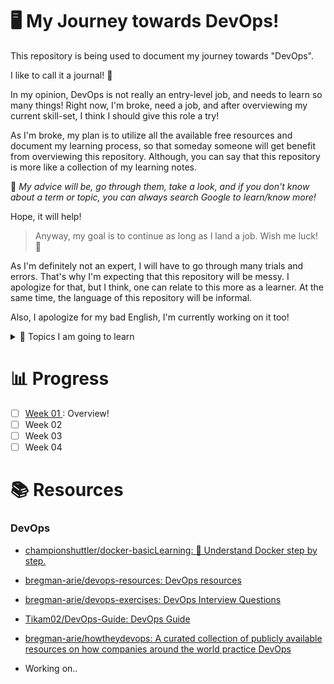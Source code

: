 # 🖥 My Journey towards DevOps!

This repository is being used to document my journey towards "DevOps". 

I like to call it a journal! 📒

In my opinion, DevOps is not really an entry-level job, and needs to learn so many things! Right now, I'm broke, need a job, and after overviewing my current skill-set, I think I should give this role a try! 

As I'm broke, my plan is to utilize all the available free resources and document my learning process, so that someday someone will get benefit from overviewing this repository. Although, you can say that this repository is more like a collection of my learning notes.

📌 *My advice will be, go through them, take a look, and if you don't know about a term or topic, you can always search Google to learn/know more!*

Hope, it will help!



> Anyway, my goal is to continue as long as I land a job. Wish me luck! 👊



As I'm definitely not an expert, I will have to go through many trials and errors. That's why I'm expecting that this repository will be messy. I apologize for that, but I think, one can relate to this more as a learner. At the same time, the language of this repository will be informal.

Also, I apologize for my bad English, I'm currently working on it too!



<details> 

    <summary>  📝 Topics I am going to learn </summary>

- Command Line of Linux

- Git & GitHub

- Bash (*For scripting*)

- Python (*Scripting & some programming*)

- SQL

- DevOps Culture

- Some intermediate Networking

- Cloud technologies: maybe with AWS or DigitalOcean

- Container technology

- Observability technology
  
  </details>

# 📊 Progress

- [ ] [Week 01 ](https://github.com/Dhar01/DevOps-Journey/tree/main/Week-01): Overview!
- [ ] Week 02
- [ ] Week 03
- [ ] Week 04

# 📚 Resources

### DevOps

- [championshuttler/docker-basicLearning: 🐬 Understand Docker step by step.](https://github.com/championshuttler/docker-basicLearning)

- [bregman-arie/devops-resources: DevOps resources](https://github.com/bregman-arie/devops-resources)

- [bregman-arie/devops-exercises: DevOps Interview Questions](https://github.com/bregman-arie/devops-exercises)

- [Tikam02/DevOps-Guide: DevOps Guide](https://github.com/Tikam02/DevOps-Guide)

- [bregman-arie/howtheydevops: A curated collection of publicly available resources on how companies around the world practice DevOps](https://github.com/bregman-arie/howtheydevops)

- Working on..
